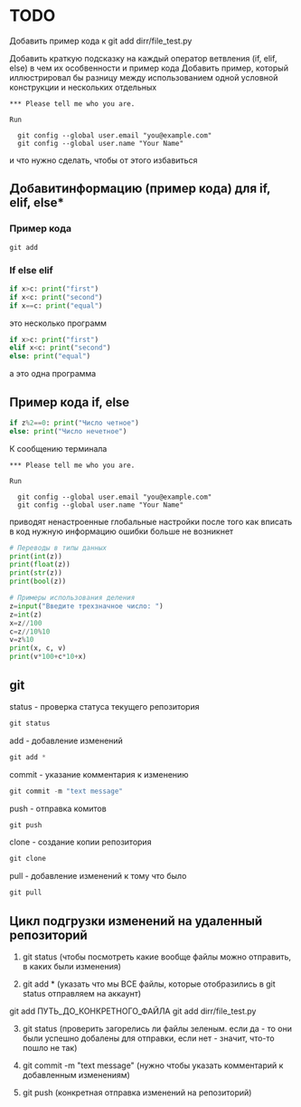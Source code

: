 # TODO 

Добавить пример кода к git add dirr/file_test.py

Добавить краткую подсказку на каждый оператор ветвления (if, elif, else)  в чем их особвенности и пример кода 
Добавить пример, который иллюстрировал бы разницу между использованием одной условной конструкции и нескольких отдельных

```
*** Please tell me who you are.

Run

  git config --global user.email "you@example.com"
  git config --global user.name "Your Name"

```
  и что нужно сделать, чтобы от этого избавиться

Добавитинформацию (пример кода) для if, elif, else*
---

### Пример кода
```
git add
```

### If else elif
```python
if x>c: print("first")
if x<c: print("second")
if x==c: print("equal")
```
это несколько программ
```python
if x>c: print("first")
elif x<c: print("second")
else: print("equal")
```
а это одна программа

## Пример кода if, else

```python
if z%2==0: print("Число четное")
else: print("Число нечетное")
```

К сообщению терминала 

```
*** Please tell me who you are.

Run

  git config --global user.email "you@example.com"
  git config --global user.name "Your Name"

```
приводят ненастроенные глобальные настройки
после того как вписать в код нужную информацию ошибки больше не возникнет

```python
# Переводы в типы данных
print(int(z))
print(float(z))
print(str(z))
print(bool(z))
```

```python
# Примеры использования деления
z=input("Введите трехзначное число: ")
z=int(z)
x=z//100
c=z//10%10
v=z%10
print(x, c, v)
print(v*100+c*10+x)
```

## git 
status - проверка статуса текущего репозитория

```powershell
git status
```

add - добавление изменений

```powershell
git add *
```

commit - указание комментария к изменению

```powershell
git commit -m "text message"
```

push - отправка комитов

```powershell
git push
```

clone - создание копии репозитория

```powershell
git clone
```

pull - добавление изменений к тому что было

```powershell
git pull
```


## Цикл подгрузки изменений на удаленный репозиторий

1) git status (чтобы посмотреть какие вообще файлы можно отправить, в каких были изменения)

2) git add * (указать что мы ВСЕ файлы, которые отобразились в git status отправляем на аккаунт)

git add ПУТЬ_ДО_КОНКРЕТНОГО_ФАЙЛА
git add dirr/file_test.py

3) git status (проверить загорелись ли файлы зеленым. если да - то они были успешно добалены для отправки, если нет - значит, что-то пошло не так)

4) git commit -m "text message" (нужно чтобы указать комментарий к добавленным изменениям)

5) git push (конкретная отправка изменений на репозиторий)

